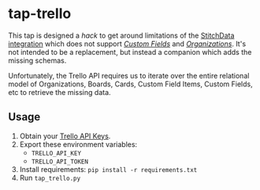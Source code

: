# tap-trello

This tap is designed a *hack* to get around limitations of the [StitchData integration](https://www.stitchdata.com/integrations/trello/) which does not support [*Custom Fields*](https://developers.trello.com/reference#cardsidcustomfielditems) and [*Organizations*](https://developers.trello.com/reference#organizationsid). It's not intended to be a replacement, but instead a companion which adds the missing schemas.

Unfortunately, the Trello API requires us to iterate over the entire relational model of Organizations, Boards, Cards, Custom Field Items, Custom Fields, etc to retrieve the missing data.


## Usage

1. Obtain your [Trello API Keys](https://trello.com/app-key).
2. Export these environment variables:
   - `TRELLO_API_KEY`
   - `TRELLO_API_TOKEN`
3. Install requirements: `pip install -r requirements.txt` 
4. Run `tap_trello.py`
